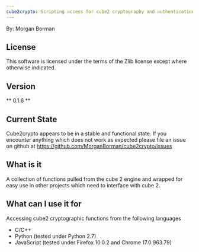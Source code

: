 ```yaml
---
cube2crypto: Scripting access for cube2 cryptography and authentication functions
---
```

By: Morgan Borman

License
----------------

This software is licensed under the terms of the Zlib license except where 
otherwise indicated.

Version
----------------
** 0.1.6 **

Current State
----------------
Cube2crypto appears to be in a stable and functional state. If you encounter
anything which does not work as expected please file an issue on github at
https://github.com/MorganBorman/cube2crypto/issues

What is it
----------------
A collection of functions pulled from the cube 2 engine and wrapped for 
easy use in other projects which need to interface with cube 2.

What can I use it for
----------------

Accessing cube2 cryptographic functions from the following languages

* C/C++
* Python (tested under Python 2.7)
* JavaScript (tested under Firefox 10.0.2 and Chrome 17.0.963.79)